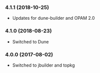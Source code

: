 ### 4.1.1 (2018-10-25)

  * Updates for dune-builder and OPAM 2.0


### 4.1.0 (2018-08-23)

  * Switched to Dune


### 4.0.0 (2017-08-02)

  * Switched to jbuilder and topkg
